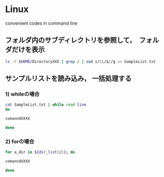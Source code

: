 # Linux
convenient codes in command line 


## フォルダ内のサブディレクトリを参照して，　フォルダだけを表示
```sh
ls -F $HOME/DirectoryXXX | grep / | sed s/\\/$//g >> SampleList.txt   
```

## サンプルリストを読み込み， 一括処理する
### 1) whileの場合
```sh
cat SampleList.txt | while read line
do

comanndXXXX

done
```

### 2) forの場合
```sh
for a_dir in ${dir_list[@]}; do

comanndXXXX

done

```
